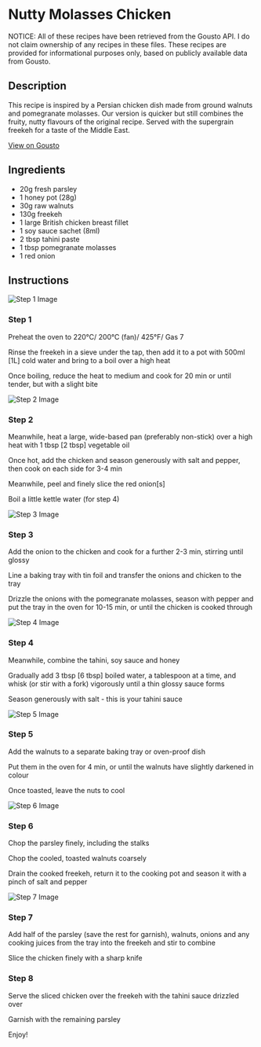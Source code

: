 # Nutty Molasses Chicken

NOTICE: All of these recipes have been retrieved from the Gousto API. I do not claim ownership of any recipes in these files. These recipes are provided for informational purposes only, based on publicly available data from Gousto.

## Description

This recipe is inspired by a Persian chicken dish made from ground walnuts and pomegranate molasses. Our version is quicker but still combines the fruity, nutty flavours of the original recipe. Served with the supergrain freekeh for a taste of the Middle East.

[View on Gousto](https://www.gousto.co.uk/recipes/cookbook/nutty-molasses-chicken)

## Ingredients

- 20g fresh parsley 
- 1 honey pot (28g)
- 30g raw walnuts 
- 130g freekeh 
- 1 large British chicken breast fillet
- 1 soy sauce sachet (8ml)
- 2 tbsp tahini paste
- 1 tbsp pomegranate molasses 
- 1 red onion

## Instructions

![Step 1 Image](https://production-media.gousto.co.uk/cms/recipe-step-image/428.step-1-new-x200.jpg)

### Step 1

Preheat the oven to 220&deg;C/ 200&deg;C (fan)/ 425&deg;F/ Gas 7


Rinse the freekeh in a sieve under the tap, then add it to a pot with 500ml <span class="text-danger">[1L]</span>&nbsp;cold water and bring to a boil over a high heat


Once boiling, reduce the heat to medium and cook for 20 min or until tender, but with a slight bite

![Step 2 Image](https://production-media.gousto.co.uk/cms/recipe-step-image/428.step-2-new-x200.jpg)

### Step 2

Meanwhile, heat a large, wide-based pan (preferably non-stick) over a high heat with 1 tbsp <span class="text-danger">[2 tbsp]</span> vegetable oil


Once hot, add the chicken and season generously with salt and pepper, then&nbsp;cook on each side for 3-4 min


Meanwhile, peel and finely slice the red onion<span class="text-danger">[s]</span>


Boil a little kettle water (for step 4)&nbsp;

![Step 3 Image](https://production-media.gousto.co.uk/cms/recipe-step-image/428.step-3-new-x200.jpg)

### Step 3

Add the onion to the chicken&nbsp;and cook for a further 2-3 min, stirring until glossy


Line a baking tray with tin foil and transfer the onions and chicken to the tray


Drizzle the onions with the pomegranate molasses, season with pepper and put the tray in the oven for 10-15 min, or until the chicken is cooked through

![Step 4 Image](https://production-media.gousto.co.uk/cms/recipe-step-image/428.step-4-new-x200.jpg)

### Step 4

Meanwhile, combine the tahini, soy sauce and honey


Gradually add 3 tbsp <span class="text-danger">[6 tbsp]</span>&nbsp;boiled water, a tablespoon at a time, and whisk (or stir with a fork) vigorously until a thin glossy sauce forms


Season generously with salt - this is your tahini sauce

![Step 5 Image](https://production-media.gousto.co.uk/cms/recipe-step-image/428.step-5-x200.jpg)

### Step 5

Add the walnuts to a separate baking tray or oven-proof dish


Put them in the oven for 4 min, or until the walnuts have slightly darkened in colour


Once toasted, leave the nuts to cool

![Step 6 Image](https://production-media.gousto.co.uk/cms/recipe-step-image/428.step-6-new-x200.jpg)

### Step 6

Chop the parsley&nbsp;finely,&nbsp;including the stalks


Chop the cooled, toasted walnuts coarsely


Drain the cooked freekeh, return it to the cooking pot and season it with a pinch of&nbsp;salt and pepper&nbsp;

![Step 7 Image](https://production-media.gousto.co.uk/cms/recipe-step-image/428.step-7-new-x200.jpg)

### Step 7

Add half of the parsley (save the rest for garnish),&nbsp;walnuts, onions and any cooking juices from the tray into the freekeh and stir to combine


Slice the chicken finely with a sharp knife&nbsp;

### Step 8

Serve the sliced chicken over the freekeh with the tahini sauce drizzled over&nbsp;


Garnish with the remaining parsley


Enjoy!

